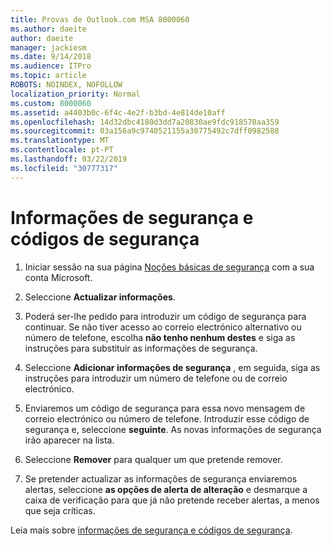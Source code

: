 ```yaml
---
title: Provas de Outlook.com MSA 8000060
ms.author: daeite
author: daeite
manager: jackiesm
ms.date: 9/14/2018
ms.audience: ITPro
ms.topic: article
ROBOTS: NOINDEX, NOFOLLOW
localization_priority: Normal
ms.custom: 8000060
ms.assetid: a4403b0c-6f4c-4e2f-b3bd-4e814de10aff
ms.openlocfilehash: 14d32dbc4180d3dd7a20830ae9fdc918570aa359
ms.sourcegitcommit: 03a156a9c9740521155a30775492c7dff0982588
ms.translationtype: MT
ms.contentlocale: pt-PT
ms.lasthandoff: 03/22/2019
ms.locfileid: "30777317"
---
```

# <a name="security-info-and-security-codes"></a>Informações de segurança e códigos de segurança

1. Iniciar sessão na sua página [Noções básicas de segurança](https://account.microsoft.com/security) com a sua conta Microsoft. 
    
2. Seleccione **Actualizar informações**. 
    
3. Poderá ser-lhe pedido para introduzir um código de segurança para continuar. Se não tiver acesso ao correio electrónico alternativo ou número de telefone, escolha **não tenho nenhum destes** e siga as instruções para substituir as informações de segurança. 
    
4. Seleccione **Adicionar informações de segurança** , em seguida, siga as instruções para introduzir um número de telefone ou de correio electrónico. 
    
5. Enviaremos um código de segurança para essa novo mensagem de correio electrónico ou número de telefone. Introduzir esse código de segurança e, seleccione **seguinte**. As novas informações de segurança irão aparecer na lista. 
    
6. Seleccione **Remover** para qualquer um que pretende remover. 
    
7. Se pretender actualizar as informações de segurança enviaremos alertas, seleccione **as opções de alerta de alteração** e desmarque a caixa de verificação para que já não pretende receber alertas, a menos que seja críticas. 
    
Leia mais sobre [informações de segurança e códigos de segurança](https://support.microsoft.com/help/12428/).
  

